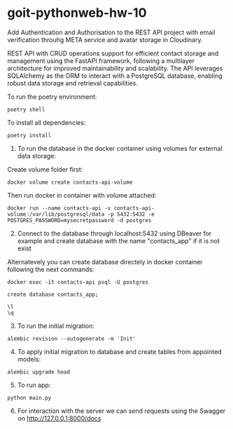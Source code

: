 # goit-pythonweb-hw-10

Add Authentication and Authorisation to the REST API project with email verification throuhg META service and avatar storage in Cloudinary.

REST API with CRUD operations support for efficient contact storage and management using the FastAPI framework, following a multilayer architecture for improved maintainability and scalability. The API leverages SQLAlchemy as the ORM to interact with a PostgreSQL database, enabling robust data storage and retrieval capabilities.

To run the poetry environment:

```
poetry shell
```

To install all dependencies:

```
poetry install
```

1. To run the database in the docker container using volumes for external data storage:

Create volume folder first:

```
docker volume create contacts-api-volume
```

Then run docker in container with volume attached:

```
docker run --name contacts-api -v contacts-api-volume:/var/lib/postgresql/data -p 5432:5432 -e POSTGRES_PASSWORD=mysecretpassword -d postgres
```

2. Connect to the database through localhost:5432 using DBeaver for example and create database with the name "contacts_app" if it is not exist

Alternatevely you can create database directely in docker container following the next commands:

```
docker exec -it contacts-api psql -U postgres

create database contacts_app;

\l
\q
```

3. To run the initial migration:

```
alembic revision --autogenerate -m 'Init'
```

4. To apply initial migration to database and create tables from appointed models:

```
alembic upgrade head
```

5. To run app:

```
python main.py
```

6. For interaction with the server we can send requests using the Swagger on http://127.0.0.1:8000/docs
